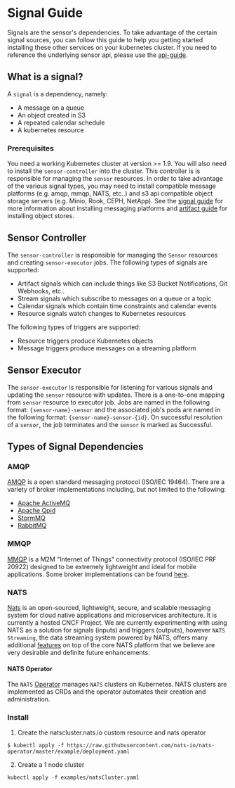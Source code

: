 # Signal Guide
Signals are the sensor's dependencies. To take advantage of the certain signal sources, you can follow this guide to help you getting started installing these other services on your kubernetes cluster. If you need to reference the underlying sensor api, please use the [api-guide](sensor-api.md).

## What is a signal?
A `signal` is a dependency, namely:
- A message on a queue
- An object created in S3
- A repeated calendar schedule
- A kubernetes resource

### Prerequisites
You need a working Kubernetes cluster at version >= 1.9. You will also need to install the `sensor-controller` into the cluster. This controller is is responsible for managing the `sensor` resources.
In order to take advantage of the various signal types, you may need to install compatible message platforms (e.g. amqp, mmqp, NATS, etc..) and s3 api compatible object storage servers (e.g. Minio, Rook, CEPH, NetApp). See the [signal guide](signal-guide.md) for more information about installing messaging platforms and [artifact guide](artifact-guide.md) for installing object stores.

## Sensor Controller
The `sensor-controller` is responsible for managing the `Sensor` resources and creating `sensor-executor` jobs. 
The following types of signals are supported:
 - Artifact signals which can include things like S3 Bucket Notifications, Git Webhooks, etc..
 - Stream signals which subscribe to messages on a queue or a topic
 - Calendar signals which contain time constraints and calendar events
 - Resource signals watch changes to Kubernetes resources

 The following types of triggers are supported:
 - Resource triggers produce Kubernetes objects
 - Message triggers produce messages on a streaming platform

## Sensor Executor
The `sensor-executor` is responsible for listening for various signals and updating the `sensor` resource with updates. There is a one-to-one mapping from `sensor` resource to executor job. Jobs are named in the following format: `{sensor-name}-sensor` and the associated job's pods are named in the following format: `{sensor-name}-sensor-{id}`. On successful resolution of a `sensor`, the job terminates and the `sensor` is marked as Successful. 


## Types of Signal Dependencies

### AMQP
[AMQP](https://www.amqp.org/) is a open standard messaging protocol (ISO/IEC 19464). There are a variety of broker implementations including, but not limited to the following:
- [Apache ActiveMQ](http://activemq.apache.org/)
- [Apache Qpid](https://qpid.apache.org/)
- [StormMQ](http://stormmq.com/)
- [RabbitMQ](https://www.rabbitmq.com/)

### MMQP
[MMQP](http://mqtt.org/) is a M2M "Internet of Things" connectivity protocol (ISO/IEC PRF 20922) designed to be extremely lightweight and ideal for mobile applications. Some broker implementations can be found [here](https://github.com/mqtt/mqtt.github.io/wiki/brokers).

### NATS
[Nats](https://nats.io/) is an open-sourced, lightweight, secure, and scalable messaging system for cloud native applications and microservices architecture. It is currently a hosted CNCF Project. We are currently experimenting with using NATS as a solution for signals (inputs) and triggers (outputs), however `NATS Streaming`, the data streaming system powered by NATS, offers many  additional [features](https://nats.io/documentation/streaming/nats-streaming-intro/) on top of the core NATS platform that we believe are very desirable and definite future enhancements.

#### NATS Operator
The `NATS` [Operator](https://github.com/nats-io/nats-operator) manages `NATS` clusters on Kubernetes. NATS clusters are implemented as CRDs and the operator automates their creation and administration.

### Install
 1. Create the natscluster.nats.io custom resource and nats operator
```
$ kubectl apply -f https://raw.githubusercontent.com/nats-io/nats-operator/master/example/deployment.yaml
```

2. Create a 1 node cluster
```
kubectl apply -f examples/natsCluster.yaml
```

